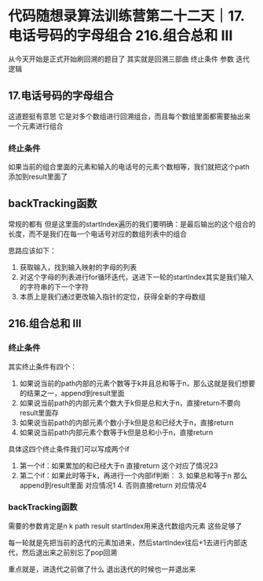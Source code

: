 # 代码随想录算法训练营第二十二天｜17.电话号码的字母组合 216.组合总和 III

从今天开始是正式开始刷回溯的题目了 其实就是回溯三部曲 终止条件 参数 迭代逻辑

## 17.电话号码的字母组合

这道题挺有意思 它是对多个数组进行回溯组合，而且每个数组里面都需要抽出来一个元素进行组合

### 终止条件

如果当前的组合里面的元素和输入的电话号的元素个数相等，我们就把这个path添加到result里面了


## backTracking函数

常规的都有 但是这里面的startIndex遍历的我们要明确：是最后输出的这个组合的长度，而不是我们在每一个电话号对应的数组列表中的组合

思路应该如下：

1. 获取输入，找到输入映射的字母的列表
2. 对这个字母的列表进行for循环迭代，送进下一轮的startIndex其实是我们输入的字符串的下一个字符
3. 本质上是我们通过更改输入指针的定位，获得全新的字母数组


## 216.组合总和 III

### 终止条件

其实终止条件有四个：

1. 如果说当前的path内部的元素个数等于k并且总和等于n，那么这就是我们想要的结果之一，append到result里面
2. 如果说当前path的内部元素个数大于k但是总和大于n，直接return不要向result里面存
3. 如果说当前path的内部元素个数小于k但是总和已经大于n，直接return
4. 如果说当前path内部元素个数等于k但是总和小于n，直接return

具体这四个终止条件我们可以写成两个if

1. 第一个if：如果累加的和已经大于n 直接return 这个对应了情况23
2. 第二个if：如果此时等于k，再进行一个内部if判断：
   3. 如果总和等于n 那么append到result里面 对应情况1
   4. 否则直接return 对应情况4


### backTracking函数

需要的参数肯定是n k path result startIndex用来迭代数组内元素 这些足够了

每一轮就是先把当前的迭代的元素加进来，然后startIndex往后+1去进行内部迭代，然后退出来之前别忘了pop回溯

重点就是，进迭代之前做了什么 退出迭代的时候也一并退出来